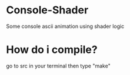 # Console-Shader
Some console ascii animation using shader logic

# How do i compile?
go to src in your  terminal then type "make"
